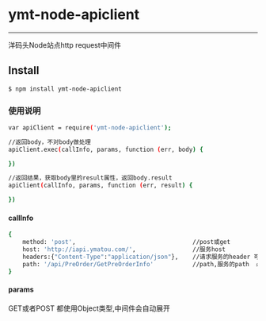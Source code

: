 # ymt-node-apiclient
---
洋码头Node站点http request中间件

## Install
```bash
$ npm install ymt-node-apiclient
```

### 使用说明
```bash
var apiClient = require('ymt-node-apiclient');

//返回body，不对body做处理
apiClient.exec(callInfo, params, function (err, body) {

})

//返回结果，获取body里的result属性，返回body.result
apiClient(callInfo, params, function (err, result) {

})
```

#### callInfo
```bash
{
    method: 'post',                                 //post或get        必填
    host: 'http://iapi.ymatou.com/',                //服务host         必填
    headers:{"Content-Type":"application/json"},    //请求服务的header 可选
    path: '/api/PreOrder/GetPreOrderInfo'           //path,服务的path  必填
}
```

#### params
GET或者POST 都使用Object类型,中间件会自动展开